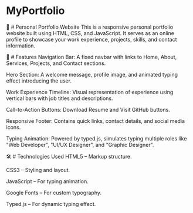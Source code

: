 # MyPortfolio
💼 # Personal Portfolio Website
This is a responsive personal portfolio website built using HTML, CSS, and JavaScript. It serves as an online profile to showcase your work experience, projects, skills, and contact information.

📌 # Features
Navigation Bar: A fixed navbar with links to Home, About, Services, Projects, and Contact sections.

Hero Section: A welcome message, profile image, and animated typing effect introducing the user.

Work Experience Timeline: Visual representation of experience using vertical bars with job titles and descriptions.

Call-to-Action Buttons: Download Resume and Visit GitHub buttons.

Responsive Footer: Contains quick links, contact details, and social media icons.

Typing Animation: Powered by typed.js, simulates typing multiple roles like "Web Developer", "UI/UX Designer", and "Graphic Designer".

🛠️ # Technologies Used
HTML5 – Markup structure.

CSS3 – Styling and layout.

JavaScript – For typing animation.

Google Fonts – For custom typography.

Typed.js – For dynamic typing effect.
